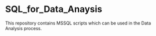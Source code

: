 # SQL_for_Data_Anaysis
This repository contains MSSQL scripts which can be used in the Data Analysis process.
